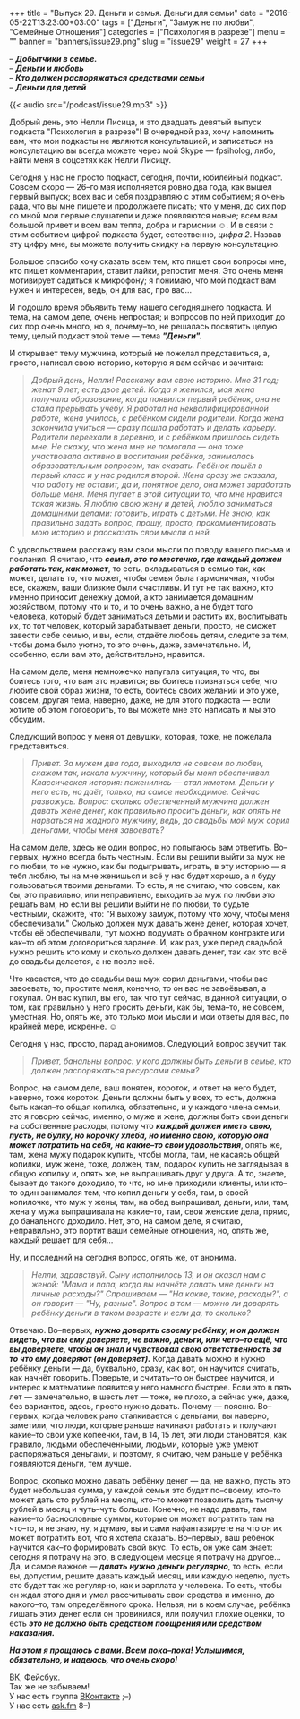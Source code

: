 +++
title = "Выпуск 29. Деньги и семья. Деньги для семьи"
date = "2016-05-22T13:23:00+03:00"
tags = ["Деньги", "Замуж не по любви", "Семейные Отношения"]
categories = ["Психология в разрезе"]
menu = ""
banner = "banners/issue29.png"
slug = "issue29"
weight = 27
+++

– ***Добытчики в семье.***<br>
– ***Деньги и любовь***<br>
– ***Кто должен распоряжаться средствами семьи***<br>
– ***Деньги для детей***<br>

{{< audio src="/podcast/issue29.mp3" >}}

Добрый день, это Нелли Лисица, и это двадцать девятый выпуск подкаста "Психология в разрезе"! В очередной раз, хочу напомнить вам, что мои подкасты не являются консультацией, и записаться на консультацию вы всегда можете через мой Skype — fpsiholog, либо, найти меня в соцсетях как Нелли Лисицу. 

Сегодня у нас не просто подкаст, сегодня, почти, юбилейный подкаст. Совсем скоро — 26–го мая исполняется ровно два года, как вышел первый выпуск; всех вас и себя поздравляю с этим событием; я очень рада, что вы мне пишете и продолжаете писать; что у меня, до сих пор со мной мои первые слушатели и даже появляются новые; всем вам большой привет и всем вам тепла, добра и гармонии ☺︎. И в связи с этим событием цифрой подкаста будет, естественно, *цифра 2*. Назвав эту цифру мне, вы можете получить скидку на первую консультацию. 

Большое спасибо хочу сказать всем тем, кто пишет свои вопросы мне, кто пишет комментарии, ставит лайки, репостит меня. Это очень меня мотивирует садиться к микрофону; я понимаю, что мой подкаст вам нужен и интересен, ведь, он для вас, про вас… 

И подошло время объявить тему нашего сегодняшнего подкаста. И тема, на самом деле, очень непростая; и вопросов по ней приходит до сих пор очень много, но я, почему–то, не решалась посвятить целую тему, целый подкаст этой теме — тема ***"Деньги".***
<!--more-->

И открывает тему мужчина, который не пожелал представиться, а, просто, написал свою историю, которую я вам сейчас и зачитаю:

>*Добрый день, Нелли! Расскажу вам свою историю. Мне 31 год; женат 9 лет; есть двое детей. Когда я женился, моя жена получала образование, когда появился первый ребёнок, она не стала прерывать учёбу. Я работал на неквалифицированной работе, жена училась, с ребёнком сидели родители. Когда жена закончила учиться — сразу пошла работать и делать карьеру. Родители переехали в деревню, и с ребёнком пришлось сидеть мне. Не скажу, что жена мне не помогала — она тоже участвовала активно в воспитании ребёнка, занималась образовательным вопросом, так сказать. Ребёнок пошёл в первый класс и у нас родился второй. Жена сразу же сказала, что работу не оставит, да и, понятное дело, она может заработать больше меня. Меня пугает в этой ситуации то, что мне нравится такая жизнь. Я люблю свою жену и детей, люблю заниматься домашними делами: готовить, играть с детьми. Не знаю, как правильно задать вопрос, прошу, просто, прокомментировать мою историю и рассказать свои мысли о ней.*

С удовольствием расскажу вам свои мысли по поводу вашего письма и послания. Я считаю, что ***семья, это то местечко, где каждый должен работать так, как может***, то есть, вкладываться в семью так, как может, делать то, что может, чтобы семья была гармоничная, чтобы все, скажем, ваши близкие были счастливы. И тут не так важно, кто именно приносит денежку домой, а кто занимается домашним хозяйством, потому что и то, и то очень важно, а не будет того человека, который будет заниматься детьми и растить их, воспитывать их, то тот человек, который зарабатывает деньги, просто, не сможет завести себе семью, и вы, если, отдаёте любовь детям, следите за тем, чтобы дома было уютно, то это очень, даже, замечательно. И, особенно, если вам это, действительно, нравится. 

На самом деле, меня немножечко напугала ситуация, то что, вы боитесь того, что вам это нравится; вы боитесь признаться себе, что любите свой образ жизни, то есть, боитесь своих желаний и это уже, совсем, другая тема, наверно, даже, не для этого подкаста — если хотите об этом поговорить, то вы можете мне это написать и мы это обсудим. 

Следующий вопрос у меня от девушки, которая, тоже, не пожелала представиться.

>*Привет. За мужем два года, выходила не совсем по любви, скажем так, искала мужчину, который бы меня обеспечивал. Классическая история: поженились — стал жмотом. Деньги у него есть, но даёт, только, на самое необходимое. Сейчас развожусь. Вопрос: сколько обеспеченный мужчина должен давать жене денег, как правильно просить деньги, как опять не нарваться на жадного мужчину, ведь, до свадьбы мой муж сорил деньгами, чтобы меня завоевать?*

На самом деле, здесь не один вопрос, но попытаюсь вам ответить. Во–первых, нужно всегда быть честным. Если вы решили выйти за муж не по любви, то не нужно, как бы подыгрывать, играть, в эту историю — я тебя люблю, ты на мне женишься и всё у нас будет хорошо, а я буду пользоваться твоими деньгами. То есть, я не считаю, что совсем, как бы, это правильно, или неправильно, выходить за муж по любви это решать вам, но если вы решили выйти не по любви, то будьте честными, скажите, что: "Я выхожу замуж, потому что хочу, чтобы меня обеспечивали." Сколько должен муж давать жене денег, которая хочет, чтобы её обеспечивали, тут можно подумать о брачном контракте или как–то об этом договориться заранее. И, как раз, уже перед свадьбой нужно решить кто кому и сколько должен давать денег, так как это всё до свадьбы делается, а не после неё. 

Что касается, что до свадьбы ваш муж сорил деньгами, чтобы вас завоевать, то, простите меня, конечно, то он вас не завоёвывал, а покупал. Он вас купил, вы его, так что тут сейчас, в данной ситуации, о том, как правильно у него просить деньги, как бы, тема–то, не совсем, уместная. Но, опять же, это только мои мысли и мои ответы для вас, по крайней мере, искренне. ☺

Сегодня у нас, просто, парад анонимов. Следующий вопрос звучит так. 

>*Привет, банальны вопрос: у кого должны быть деньги в семье, кто должен распоряжаться ресурсами семьи?*

Вопрос, на самом деле, ваш понятен, короток, и ответ на него будет, наверно, тоже короток. Деньги должны быть у всех, то есть, должна быть какая–то общая копилка, обязательно, и у каждого члена семьи, это я говорю сейчас, именно, о муже и жене, должны быть свои деньги на собственные расходы, потому что ***каждый должен иметь свою, пусть, не булку, но корочку хлеба, но именно свою, которую она может потратить на себя, на какие–то свои удовольствия***, опять же, там, жена мужу подарок купить, чтобы могла, там, не касаясь общей копилки, муж жене, тоже, должен, там, подарок купить не заглядывая в общую копилку и, опять же, не выпрашивать друг у друга. А то, знаете, бывает до такого доходило, то что, ко мне приходили клиенты, или кто–то один занимался тем, что копил деньги у себя, там, в своей копилочке, что муж у жены, там, на обед выпрашивал, деньги, или, там, жена у мужа выпрашивала на какие–то, там, свои женские дела, прямо, до банального доходило. Нет, это, на самом деле, я считаю, неправильно, это портит ваши семейные отношения, но, опять же, каждый решает для себя…

Ну, и последний на сегодня вопрос, опять же, от анонима.

>*Нелли, здравствуй. Сыну исполнилось 13, и он сказал нам с женой: "Мама и папа, когда вы начнёте давать мне деньги на личные расходы?" Спрашиваем — "На какие, такие, расходы?", а он говорит — "Ну, разные". Вопрос в том — можно ли доверять ребёнку деньги в таком возрасте и если да, то сколько?*

Отвечаю. Во–первых, ***нужно доверять своему ребёнку, и он должен видеть, что вы ему доверяете, не важно, деньги, или чего–то ещё, что вы доверяете, чтобы он знал и чувствовал свою ответственность за то что ему доверяют (он доверяет).*** Когда давать можно и нужно ребёнку деньги — да, буквально, сразу, как вот, он научится считать, как начнёт говорить. Поверьте, и считать–то он быстрее научится, и интерес к математике появится у него намного быстрее. Если это в пять лет — замечательно, в шесть лет — тоже, не плохо, а сейчас уже, даже, без вариантов, здесь, просто нужно давать. Почему — поясню. Во–первых, когда человек рано сталкивается с деньгами, вы наверно, заметили, что люди, которые раньше начинают работать и получают какие–то свои уже копеечки, там, в 14, 15 лет, эти люди становятся, как правило, людьми обеспеченными, людьми, которые уже умеют распоряжаться деньгами, и поэтому, я считаю, чем раньше у ребёнка появляются деньги, тем лучше. 

Вопрос, сколько можно давать ребёнку денег — да, не важно, пусть это будет небольшая сумма, у каждой семьи это будет по–своему, кто–то может дать сто рублей на месяц, кто–то может позволить дать тысячу рублей в месяц и чуть–чуть больше. Конечно, не надо давать, там какие–то баснословные суммы, которые он может потратить там на что–то, я не знаю, ну, я думаю, вы и сами нафантазируете на что он их может потратить вот, что я хотела сказать. Во–первых, ваш ребёнок научится как–то формировать свой вкус. То есть, он уже сам знает: сегодня я потрачу на это, в следующем месяце я потрачу на другое… Да, и самое важное — ***давать нужно деньги регулярно***, то есть, если вы, допустим, решите давать каждый месяц, или каждую неделю, пусть это будет так же регулярно, как и зарплата у человека. То есть, чтобы он ждал этого дня и умел рассчитывать свои средства и именно, до какого–то, там определённого срока. Нельзя, ни в коем случае, ребёнка лишать этих денег если он провинился, или получил плохие оценки, то есть ***это не должно быть средством поощрения или средством наказания.*** 

***На этом я прощаюсь с вами. Всем пока–пока!  Услышимся, обязательно, и надеюсь, что очень скоро!***


<a href="https://vk.com/sunnybunnyf">ВК</a>, <a href="https://www.facebook.com/SunnyBunnyF">Фейсбук</a>.<br>
Так же не забываем!<br>
У нас есть группа <a href="https://vk.com/fpsiholog">ВКонтакте</a> ;–)<br>
У нас есть <a href="http://ask.fm/fpsiholog">ask.fm</a> 8–)